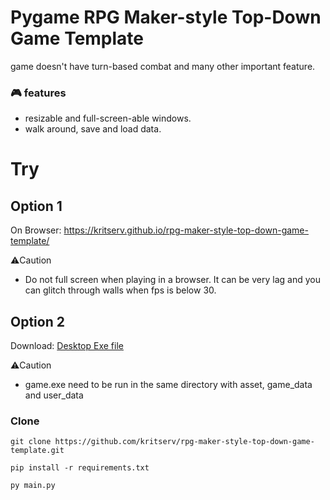 # Pygame RPG Maker-style Top-Down Game Template

game doesn't have turn-based combat and many other important feature.

### 🎮 features

- resizable and full-screen-able windows.
- walk around, save and load data.

# Try

## Option 1

On Browser: https://kritserv.github.io/rpg-maker-style-top-down-game-template/

⚠️Caution

- Do not full screen when playing in a browser. It can be very lag and you can glitch through walls when fps is below 30.

## Option 2

Download: <a href="https://github.com/kritserv/rpg-maker-style-top-down-game-template/raw/main/exegame_extract_and_run.zip">Desktop Exe file</a>

⚠️Caution

- game.exe need to be run in the same directory with asset, game_data and user_data

### Clone

```
git clone https://github.com/kritserv/rpg-maker-style-top-down-game-template.git
```

```
pip install -r requirements.txt
```

```
py main.py
```
